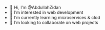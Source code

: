 - 👋 Hi, I’m @AbdullahZidan
- 👀 I’m interested in web development
- 🌱 I’m currently learning microservices & clod
- 💞️ I’m looking to collaborate on web projects

<!---
AbdullahZidan/AbdullahZidan is a ✨ special ✨ repository because its `README.md` (this file) appears on your GitHub profile.
You can click the Preview link to take a look at your changes.
--->
